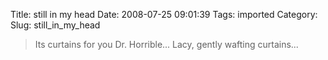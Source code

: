 Title: still in my head
Date: 2008-07-25 09:01:39
Tags: imported
Category: 
Slug: still_in_my_head

<blockquote>Its curtains for you Dr. Horrible... Lacy, gently wafting curtains...</blockquote>


